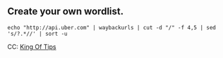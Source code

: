 ## Create your own wordlist.
```
echo "http://api.uber.com" | waybackurls | cut -d "/" -f 4,5 | sed 's/?.*//' | sort -u
```

CC: [King Of Tips](https://twitter.com/KingOfBugbounty/status/1311074172475498497)
